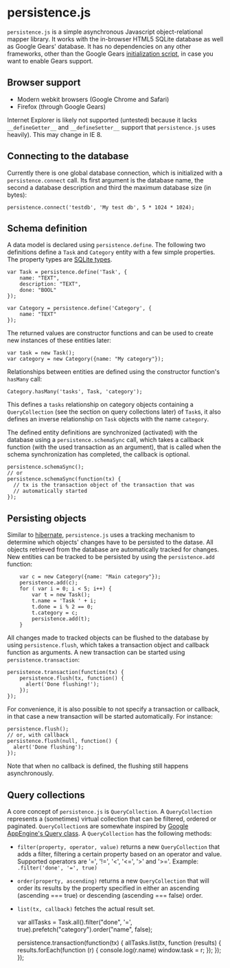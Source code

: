 persistence.js
==============
`persistence.js` is a simple asynchronous Javascript object-relational
mapper library. It works with the in-browser HTML5 SQLite database as
well as Google Gears' database. It has no dependencies on any other
frameworks, other than the Google Gears 
[initialization script](http://code.google.com/apis/gears/gears_init.js),
in case you want to enable Gears support.

Browser support
---------------

* Modern webkit browsers (Google Chrome and Safari)
* Firefox (through Google Gears)

Internet Explorer is likely not supported (untested) because it
lacks `__defineGetter__` and `__defineSetter__` support that
`persistence.js` uses heavily). This may change in IE 8.

Connecting to the database
-------------------------

Currently there is one global database connection, which is
initialized with a `persistence.connect` call.  Its first argument is
the database name, the second a database description and third the
maximum database size (in bytes):

    persistence.connect('testdb', 'My test db', 5 * 1024 * 1024);

Schema definition
-----------------

A data model is declared using `persistence.define`. The following two
definitions define a `Task` and `Category` entity with a few simple
properties. The property types are [SQLite types](http://www.sqlite.org/datatype3.html).
    
    var Task = persistence.define('Task', {
        name: "TEXT",
        description: "TEXT",
        done: "BOOL"
    });

    var Category = persistence.define('Category', {
        name: "TEXT"
    });

The returned values are constructor functions and can be used to
create new instances of these entities later:

    var task = new Task();
    var category = new Category({name: "My category"});

Relationships between entities are defined using the constructor
function's `hasMany` call:

    Category.hasMany('tasks', Task, 'category');
        
This defines a `tasks` relationship on category objects containing a
`QueryCollection` (see the section on query collections later) of
`Task`s, it also defines an inverse relationship on `Task` objects
with the name `category`.

The defined entity definitions are synchronized (activated) with the
database using a `persistence.schemaSync` call, which takes a callback
function (with the used transaction as an argument), that is called
when the schema synchronization has completed, the callback is
optional.

    persistence.schemaSync();
    // or
    persistence.schemaSync(function(tx) { 
      // tx is the transaction object of the transaction that was
      // automatically started
    });

Persisting objects
------------------

Similar to [hibernate](http://www.hibernate.org), `persistence.js`
uses a tracking mechanism to determine which objects' changes have to
be persisted to the datase. All objects retrieved from the database
are automatically tracked for changes. New entities can be tracked to
be persisted by using the `persistence.add` function:
        
        var c = new Category({name: "Main category"});
        persistence.add(c);
        for ( var i = 0; i < 5; i++) {
            var t = new Task();
            t.name = 'Task ' + i;
            t.done = i % 2 == 0;
            t.category = c;
            persistence.add(t);
        }

All changes made to tracked objects can be flushed to the database by
using `persistence.flush`, which takes a transaction object and callback function as
arguments. A new transaction can be started using
`persistence.transaction`:
    
    persistence.transaction(function(tx) {
        persistence.flush(tx, function() {
          alert('Done flushing!');
        });
    });

For convenience, it is also possible to not specify a transaction or callback, in that
case a new transaction will be started automatically. For instance:

    persistence.flush();
    // or, with callback
    persistence.flush(null, function() {
      alert('Done flushing');
    });

Note that when no callback is defined, the flushing still happens asynchronously.

Query collections
-----------------

A core concept of `persistence.js` is `QueryCollection`. A
`QueryCollection` represents a (sometimes) virtual collection that can
be filtered, ordered or paginated. `QueryCollection`s are somewhate inspired
by [Google AppEngine's Query class](http://code.google.com/appengine/docs/python/datastore/queryclass.html).
A `QueryCollection` has the following methods:

* `filter(property, operator, value)` returns a new `QueryCollection`
  that adds a filter, filtering a certain property based on an operator and value. Supported operators
  are '=', '!=', '<', '<=', '>' and '>='. Example: `.filter('done', '=', true)`
* `order(property, ascending)` returns a new `QueryCollection` that will order its results by the property
  specified in either an ascending (ascending === true) or descending (ascending === false) order.
* `list(tx, callback)` fetches the actual result set.


    var allTasks = Task.all().filter("done", '=', true).prefetch("category").order("name", false);
        
    persistence.transaction(function(tx) {
        allTasks.list(tx, function (results) {
            results.forEach(function (r) {
                console.log(r.name)
                window.task = r;
            });
        });
    });
